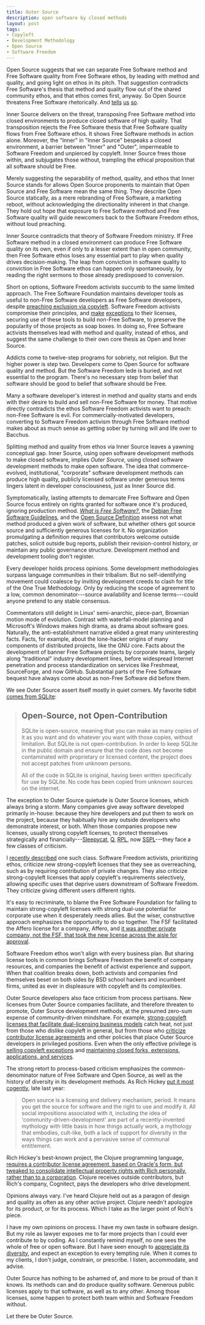 ```yaml
---
title: Outer Source
description: open software by closed methods
layout: post
tags:
- Copyleft
- Development Methodology
- Open Source
- Software Freedom
---
```


Open Source suggests that we can separate Free Software method and Free Software quality from Free Software ethos, by leading with method and quality, and going light on ethos in its pitch.  That suggestion contradicts Free Software's thesis that method and quality flow out of the shared community ethos, and that ethos comes first, anyway.  So Open Source threatens Free Software rhetorically.  And [tells](https://www.gnu.org/philosophy/open-source-misses-the-point.html) [us](https://www.gnu.org/philosophy/when_free_software_isnt_practically_better.html) [so](https://www.gnu.org/philosophy/free-software-for-freedom.en.html).

Inner Source delivers on the threat, transposing Free Software method into closed environments to produce closed software of high quality.  That transposition rejects the Free Software thesis that Free Software quality flows from Free Software ethos.  It shows Free Software methods in action alone.  Moreover, the "Inner" in "Inner Source" bespeaks a closed environment, a barrier between "Inner" and "Outer", impermeable to Software Freedom and unpierced by copyleft.  Inner Source frees those within, and subjugates those without, trampling the ethical proposition that all software should be Free.

Merely suggesting the separability of method, quality, and ethos that Inner Source stands for allows Open Source proponents to maintain that Open Source and Free Software mean the same thing.  They describe Open Source statically, as a mere rebranding of Free Software, a marketing reboot, without acknowledging the directionality inherent in that change.  They hold out hope that exposure to Free Software method and Free Software quality will guide newcomers back to the Software Freedom ethos, without loud preaching.

Inner Source contradicts that theory of Software Freedom ministry.  If Free Software method in a closed environment can produce Free Software quality on its own, even if only to a lesser extent than in open community, then Free Software ethos loses any essential part to play when quality drives decision-making.  The leap from conviction in software quality to conviction in Free Software ethos can happen only spontaneously, by reading the right sermons to those already predisposed to conversion.

Short on options, Software Freedom activists succumb to the same limited approach.  The Free Software Foundation maintains developer tools as useful to non-Free Software developers as Free Software developers, despite [preaching exclusion via copyleft](https://www.gnu.org/philosophy/pragmatic.en.html).  Software Freedom activists compromise their principles, and [make](https://www.gnu.org/licenses/gcc-exception-3.1-faq.en.html) [exceptions](https://www.gnu.org/software/classpath/license.html) to their licenses, securing use of these tools to build non-Free Software, to preserve the popularity of those projects as soap boxes.  In doing so, Free Software activists themselves lead with method and quality, instead of ethos, and suggest the same challenge to their own core thesis as Open and Inner Source.

Addicts come to twelve-step programs for sobriety, not religion.  But the higher power is step two.  Developers come to Open Source for software quality and method.  But the Software Freedom lede is buried, and not essential to the program.  There's no necessary step from belief that software should be good to belief that software should be Free.

Many a software developer's interest in method and quality starts and ends with their desire to build and sell non-Free Software for money.  That motive directly contradicts the ethos Software Freedom activists want to preach: non-Free Software is evil.  For commercially-motivated developers, converting to Software Freedom activism through Free Software method makes about as much sense as getting sober by turning will and life over to Bacchus.

Splitting method and quality from ethos via Inner Source leaves a yawning conceptual gap.  Inner Source, using open software development methods to make closed software, implies _Outer Source_, using closed software development methods to make open software.  The idea that commerce-evolved, institutional, "corporate" software development methods can produce high quality, publicly licensed software under generous terms lingers latent in developer consciousness, just as Inner Source did.

Symptomatically, lasting attempts to demarcate Free Software and Open Source focus entirely on rights granted for software once it's produced, ignoring production method.  [_What is Free Software?_](https://www.gnu.org/philosophy/free-sw.en.html), the [Debian Free Software Guidelines](https://www.debian.org/social_contract#guidelines), and the [Open Source Definition](https://opensource.org/osd) assess not what method produced a given work of software, but whether others got source source and sufficiently generous licenses for it.  No organization promulgating a definition requires that contributors welcome outside patches, solicit outside bug reports, publish their revision-control history, or maintain any public governance structure.  Development method and development tooling don't register.

Every developer holds process opinions.  Some development methodologies surpass language communities in their tribalism.  But no self-identifying movement could coalesce by inviting development creeds to clash for title of the One True Methodology.  Only by reducing the scope of agreement to a low, common denominator---source availability and license terms---could anyone pretend to any stable consensus.

Commentators still delight in Linux' semi-anarchic, piece-part, Brownian motion mode of evolution.  Contrast with waterfall-model planning and Microsoft's Windows makes high drama, as drama about software goes.  Naturally, the anti-establishment narrative elided a great many uninteresting facts.  Facts, for example, about the lone-hacker origins of many components of distributed projects, like the GNU core.  Facts about the development of banner Free Software projects by corporate teams, largely along "traditional" industry development lines, before widespread Internet penetration and process standardization on services like Freshmeat, SourceForge, and now GitHub.  Substantial parts of the Free Software bequest have always come about as non-Free Software did before them.

We see Outer Source assert itself mostly in quiet corners.  My favorite tidbit [comes from SQLite](https://www.sqlite.org/copyright.html#notopencontrib):

> ## Open-Source, not Open-Contribution
>
> SQLite is open-source, meaning that you can make as many copies of it as you want and do whatever you want with those copies, without limitation.  But SQLite is not open-contribution.  In order to keep SQLite in the public domain and ensure that the code does not become contaminated with proprietary or licensed content, the project does not accept patches from unknown persons.
>
> All of the code in SQLite is original, having been written specifically for use by SQLite.  No code has been copied from unknown sources on the internet.

The exception to Outer Source quietude is Outer Source licenses, which always bring a storm.  Many companies give away software developed primarily in-house: because they hire developers and put them to work on the project, because they habitually hire any outside developers who demonstrate interest, or both.  When those companies propose new licenses, usually strong copyleft licenses, to protect themselves strategically and financially---[Sleepycat](https://opensource.org/licenses/Sleepycat), [Q](https://opensource.org/licenses/QPL-1.0), [RPL](https://opensource.org/licenses/RPL-1.5), now [SSPL](https://www.mongodb.com/licensing/server-side-public-license)---they face a few classes of criticism.

I [recently described](https://writing.kemitchell.com/2018/11/04/Copyleft-Bust-Up.html) one such class.  Software Freedom activists, prioritizing ethos, criticize new strong-copyleft licenses that they see as overreaching, such as by requiring contribution of private changes.  They also criticize strong-copyleft licenses that apply copyleft's requirements selectively, allowing specific uses that deprive users downstream of Software Freedom.  They criticize giving different users different rights.

It's easy to recriminate, to blame the Free Software Foundation for failing to maintain strong-copyleft licenses with strong dual-use potential for corporate use when it desperately needs allies.  But the wiser, constructive approach emphasizes the opportunity to do so together.  The FSF facilitated the Affero license for a company, Affero, and [it was another private company, not the FSF, that took the new license across the aisle for approval](http://lists.opensource.org/pipermail/license-review_lists.opensource.org/2008-January/000058.html).

Software Freedom ethos won't align with every business plan.  But sharing license tools in common brings Software Freedom the benefit of company resources, and companies the benefit of activist experience and support.  When that coalition breaks down, both activists and companies find themselves beset on both sides by BSD school hackers and incumbent firms, united as ever in displeasure with copyleft and its complexities.

Outer Source developers also face criticism from process partisans.  New licenses from Outer Source companies facilitate, and therefore threaten to promote, Outer Source development methods, at the presumed zero-sum expense of community-driven mindshare.  For example, [strong-copyleft licenses that facilitate dual-licensing business models](https://github.com/licensezero/parity-public-license) catch heat, not just from those who dislike copyleft in general, but from those who [criticize contributor license agreements](https://writing.kemitchell.com/2018/01/06/CLAs-Are-Not-a-Sham.html) and other policies that place Outer Source developers in privileged positions.   Even when the only effective privilege is [selling copyleft exceptions](https://www.fsf.org/blogs/rms/selling-exceptions) and [maintaining closed forks, extensions, applications, and services](https://www.mongodb.com/cloud/atlas).

The strong retort to process-based criticism emphasizes the common-denominator nature of Free Software and Open Source, as well as the history of diversity in its development methods.  As Rich Hickey [put it most cogently](https://gist.github.com/richhickey/1563cddea1002958f96e7ba9519972d9), late last year:

> Open source is a licensing and delivery mechanism, period.  It means you get the source for software and the right to use and modify it.  All social impositions associated with it, including the idea of 'community-driven-development' are part of a recently-invented mythology with little basis in how things actually work, a mythology that embodies, cult-like, both a lack of support for diversity in the ways things can work and a pervasive sense of communal entitlement.

Rich Hickey's best-known project, the Clojure programming language, [requires a contributor license agreement, based on Oracle's form, but tweaked to consolidate intellectual property rights with Rich personally, rather than to a corporation](https://clojure.org/community/contributing).  Clojure receives outside contributors, but Rich's company, Cognitect, pays the developers who drive development.

Opinions always vary.  I've heard Clojure held out as a paragon of design and quality as often as any other active project.  Clojure needn't apologize for its product, or for its process.  Which I take as the larger point of Rich's piece.

I have my own opinions on process.  I have my own taste in software design.  But my role as lawyer exposes me to far more projects than I could ever contribute to by coding.  As I constantly remind myself, no one sees the whole of free or open software.  But I have seen enough to [appreciate its diversity](https://writing.kemitchell.com/2016/05/13/What-Open-Source-Means.html), and expect an exception to every tempting rule.  When it comes to my clients, I don't judge, constrain, or prescribe.  I listen, accommodate, and advise.

Outer Source has nothing to be ashamed of, and more to be proud of than it knows.  Its methods can and do produce quality software.  Generous public licenses apply to that software, as well as to any other.  Among those licenses, some happen to protect both team within and Software Freedom without.

Let there be Outer Source.
